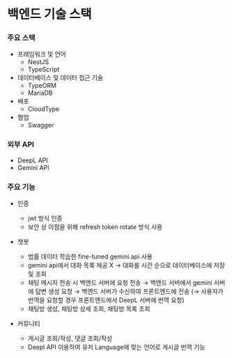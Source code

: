 # 백엔드 기술 스택

### 주요 스택

- 프레임워크 및 언어
    - NestJS
    - TypeScript
- 데이터베이스 및 데이터 접근 기술
    - TypeORM
    - MariaDB
- 배포
    - CloudType
- 협업
    - Swagger

### 외부 API

- DeepL API
- Gemini API

### 주요 기능

- 인증
    - jwt 방식 인증
    - 보안 상 이점을 위해 refresh token rotate 방식 사용
- 챗봇
    - 법률 데이터 학습한 fine-tuned gemini api 사용
    - gemini api에서 대화 목록 제공 X → 대화를 시간 순으로 데이터베이스에 저장 및 조회
    - 채팅 메시지 전송 시 백엔드 서버에 요청 전송 → 백엔드 서버에서 gemini 서버에 답변 생성 요청 → 백엔드 서버가 수신하여 프론트엔드에 전송 (→ 사용자가 번역을 요청할 경우 프론트엔드에서 DeepL 서버에 번역 요청)
    - 채팅방 생성, 채팅방 상세 조회, 채팅방 목록 조회

- 커뮤니티
    - 게시글 조회/작성, 댓글 조회/작성
    - Deepl API 이용하여 유저 Language에 맞는 언어로 게시글 번역 기능
